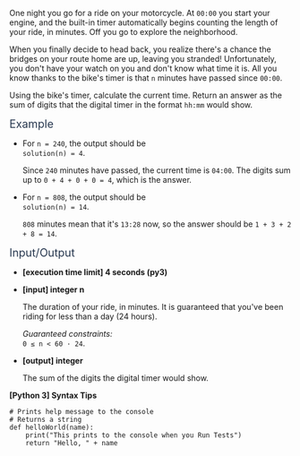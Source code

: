 <p>One night you go for a ride on your motorcycle. At <code>00:00</code> you start your engine, and the built-in timer automatically begins counting the length of your ride, in minutes. Off you go to explore the neighborhood.</p>
<p>When you finally decide to head back, you realize there's a chance the bridges on your route home are up, leaving you stranded! Unfortunately, you don't have your watch on you and don't know what time it is. All you know thanks to the bike's timer is that <code>n</code> minutes have passed since <code>00:00</code>.</p>
<p>Using the bike's timer, calculate the current time. Return an answer as the sum of digits that the digital timer in the format <code>hh:mm</code> would show.</p>
<p><span class="markdown--header" style="color:#2b3b52;font-size:1.4em">Example</span></p>
<ul>
<li>
<p>For <code>n = 240</code>, the output should be<br />
<code>solution(n) = 4</code>.</p>
<p>Since <code>240</code> minutes have passed, the current time is <code>04:00</code>. The digits sum up to <code>0 + 4 + 0 + 0 = 4</code>, which is the answer.</p>
</li>
<li>
<p>For <code>n = 808</code>, the output should be<br />
<code>solution(n) = 14</code>.</p>
<p><code>808</code> minutes mean that it's <code>13:28</code> now, so the answer should be <code>1 + 3 + 2 + 8 = 14</code>.</p>
</li>
</ul>
<p><span class="markdown--header" style="color:#2b3b52;font-size:1.4em">Input/Output</span></p>
<ul>
<li>
<p><strong>[execution time limit] 4 seconds (py3)</strong></p>
</li>
<li>
<p><strong>[input] integer n</strong></p>
<p>The duration of your ride, in minutes. It is guaranteed that you've been riding for less than a day (24 hours).</p>
<p><em>Guaranteed constraints:</em><br />
<code>0 ≤ n &lt; 60 · 24</code>.</p>
</li>
<li>
<p><strong>[output] integer</strong></p>
<p>The sum of the digits the digital timer would show.</p>
</li>
</ul>
<p><strong>[Python 3] Syntax Tips</strong></p>
<pre><code class="language-python"><span class="hljs-comment"># Prints help message to the console</span>
<span class="hljs-comment"># Returns a string</span>
<span class="hljs-keyword">def</span> <span class="hljs-title function_">helloWorld</span>(<span class="hljs-params">name</span>):
    <span class="hljs-built_in">print</span>(<span class="hljs-string">"This prints to the console when you Run Tests"</span>)
    <span class="hljs-keyword">return</span> <span class="hljs-string">"Hello, "</span> + name

</code></pre>
